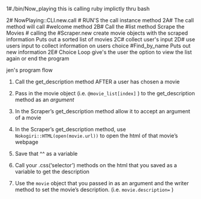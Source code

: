  

1#./bin/Now_playing this is calling ruby implictly thru bash
 
2#  NowPlaying::CLI.new.call # RUN'S the call instance method 
	2A# The call method will call #welcome method
	2B# Call the #list method 
		Scrape the Movies # calling the #Scraper.new 
		create movie objects with the scraped information
		Puts out a sorted list of movies 
	2C# collect user's input
	2D# use users input to collect information on users choice #Find_by_name
		Puts out new information
	2E# Choice Loop
		give's the user the option to view the list again or end the program 
 
 jen's program flow

1. Call the get_description method AFTER a user has chosen a movie

2. Pass in the movie object (i.e. `@movie_list[index]` ) to the  get_description method as an *argument*

3. In the Scraper’s get_description method allow it to accept an argument of a movie

4.   In the Scraper’s get_description method, use `Nokogiri::HTML(open(movie.url))` to open the html of that movie’s webpage

5.  Save that ^^ as a variable

6.  Call your .css(‘selector’) methods on the html that you saved as a variable to get the description

7. Use the `movie` object that you passed in as an argument and the writer method to set the movie’s description. (i.e. `movie.description=` )